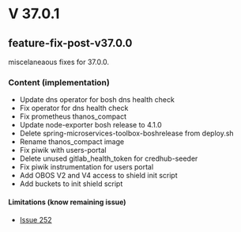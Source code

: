 # V 37.0.1

## feature-fix-post-v37.0.0
miscelaneaous fixes for 37.0.0.

### Content (implementation)
- Update dns operator for bosh dns health check
- Fix operator for dns health check
- Fix prometheus thanos_compact
- Update node-exporter bosh release to 4.1.0
- Delete spring-microservices-toolbox-boshrelease from deploy.sh
- Rename thanos_compact image
- Fix piwik with users-portal
- Delete unused gitlab_health_token for credhub-seeder
- Fix piwik instrumentation for users portal
- Add OBOS V2 and V4 access to shield init script
- Add buckets to init shield script

#### Limitations (know remaining issue)
- [Issue 252](https://github.com/orange-cloudfoundry/paas-templates/issues/252)
